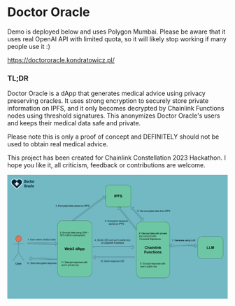 # Doctor Oracle

Demo is deployed below and uses Polygon Mumbai. Please be aware that it uses real OpenAI API with limited quota, so it will likely stop working if many people use it :)

https://doctororacle.kondratowicz.pl/

### TL;DR
Doctor Oracle is a dApp that generates medical advice using privacy preserving oracles. It uses strong encryption to securely store private information on IPFS, and it only becomes decrypted by Chainlink Functions nodes using threshold signatures. This anonymizes Doctor Oracle's users and keeps their medical data safe and private.

Please note this is only a proof of concept and DEFINITELY should not be used to obtain real medical advice.

This project has been created for Chainlink Constellation 2023 Hackathon. I hope you like it, all criticism, feedback or contributions are welcome.

![Architecture](/architecture.png)